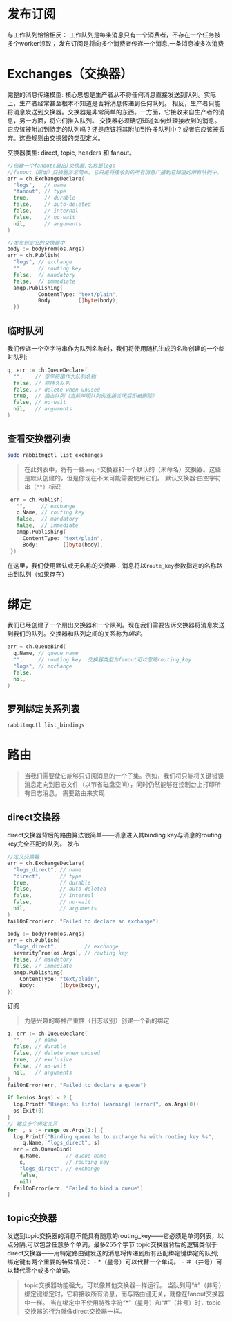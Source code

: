 # 发布订阅
与工作队列恰恰相反：
工作队列是每条消息只有一个消费者，不存在一个任务被多个worker领取；
发布订阅是将向多个消费者传递一个消息,一条消息被多次消费

# Exchanges（交换器）
完整的消息传递模型:
核心思想是生产者从不将任何消息直接发送到队列。实际上，生产者经常甚至根本不知道是否将消息传递到任何队列。
相反，生产者只能将消息发送到交换器。交换器是非常简单的东西。一方面，它接收来自生产者的消息，另一方面，将它们推入队列。
交换器必须确切知道如何处理接收到的消息。它应该被附加到特定的队列吗？还是应该将其附加到许多队列中？或者它应该被丢弃。这些规则由交换器的类型定义。

交换器类型:
direct, topic, headers 和 fanout。

```go
//创建一个fanout(扇出)交换器,名称是logs
//fanout（扇出）交换器非常简单。它只是将接收到的所有消息广播到它知道的所有队列中。
err = ch.ExchangeDeclare(
  "logs",   // name
  "fanout", // type
  true,     // durable
  false,    // auto-deleted
  false,    // internal
  false,    // no-wait
  nil,      // arguments
)

//发布到定义的交换器中
body := bodyFrom(os.Args)
err = ch.Publish(
  "logs", // exchange
  "",     // routing key
  false,  // mandatory
  false,  // immediate
  amqp.Publishing{
          ContentType: "text/plain",
          Body:        []byte(body),
  })
```

## 临时队列
我们传递一个空字符串作为队列名称时，我们将使用随机生成的名称创建的一个临时队列:
```go
q, err := ch.QueueDeclare(
  "",    // 空字符串作为队列名称
  false, // 非持久队列
  false, // delete when unused
  true,  // 独占队列（当前声明队列的连接关闭后即被删除）
  false, // no-wait
  nil,   // arguments
)

```

## 查看交换器列表
```sh
sudo rabbitmqctl list_exchanges
```
>在此列表中，将有一些`amq.*`交换器和一个默认的（未命名）交换器。这些是默认创建的，但是你现在不太可能需要使用它们。
>默认交换器:由空字符串（`""`）标识

```go
 err = ch.Publish(
   "",     // exchange
   q.Name, // routing key
   false,  // mandatory
   false,  // immediate
   amqp.Publishing{
     ContentType: "text/plain",
     Body:        []byte(body),
 })
```

在这里，我们使用默认或无名称的交换器：消息将以`route_key`参数指定的名称路由到队列（如果存在）

# 绑定
我们已经创建了一个扇出交换器和一个队列。现在我们需要告诉交换器将消息发送到我们的队列。交换器和队列之间的关系称为*绑定*。
```go
err = ch.QueueBind(
  q.Name, // queue name
  "",     // routing key :交换器类型为fanout可以忽略routing_key
  "logs", // exchange
  false,
  nil,
)

```

## 罗列绑定关系列表
```sh
rabbitmqctl list_bindings
```


# 路由
>当我们需要使它能够只订阅消息的一个子集。例如，我们将只能将关键错误消息定向到日志文件（以节省磁盘空间），同时仍然能够在控制台上打印所有日志消息。
>需要路由来实现


## direct交换器
direct交换器背后的路由算法很简单——消息进入其binding key与消息的routing key完全匹配的队列。
发布
```go
//定义交换器
err = ch.ExchangeDeclare(
  "logs_direct", // name
  "direct",      // type
  true,          // durable
  false,         // auto-deleted
  false,         // internal
  false,         // no-wait
  nil,           // arguments
)
failOnError(err, "Failed to declare an exchange")

body := bodyFrom(os.Args)
err = ch.Publish(
  "logs_direct",         // exchange
  severityFrom(os.Args), // routing key
  false, // mandatory
  false, // immediate
  amqp.Publishing{
    ContentType: "text/plain",
    Body:        []byte(body),
})

```

订阅
>为感兴趣的每种严重性（日志级别）创建一个新的绑定
```go
q, err := ch.QueueDeclare(
  "",    // name
  false, // durable
  false, // delete when unused
  true,  // exclusive
  false, // no-wait
  nil,   // arguments
)
failOnError(err, "Failed to declare a queue")

if len(os.Args) < 2 {
  log.Printf("Usage: %s [info] [warning] [error]", os.Args[0])
  os.Exit(0)
}
// 建立多个绑定关系
for _, s := range os.Args[1:] {
  log.Printf("Binding queue %s to exchange %s with routing key %s",
     q.Name, "logs_direct", s)
  err = ch.QueueBind(
    q.Name,        // queue name
    s,             // routing key
    "logs_direct", // exchange
    false,
    nil)
  failOnError(err, "Failed to bind a queue")
}

```

## topic交换器
发送到topic交换器的消息不能具有随意的routing_key——它必须是单词列表，以点分隔;可以包含任意多个单词，最多255个字节
topic交换器背后的逻辑类似于direct交换器——用特定路由键发送的消息将传递到所有匹配绑定键绑定的队列;
绑定键有两个重要的特殊情况： - *（星号）可以代替一个单词。 - ＃（井号）可以替代零个或多个单词。

>topic交换器功能强大，可以像其他交换器一样运行。
>当队列用“#”（井号）绑定键绑定时，它将接收所有消息，而与路由键无关，就像在fanout交换器中一样。
>当在绑定中不使用特殊字符“*”（星号）和“#”（井号）时，topic交换器的行为就像direct交换器一样。
